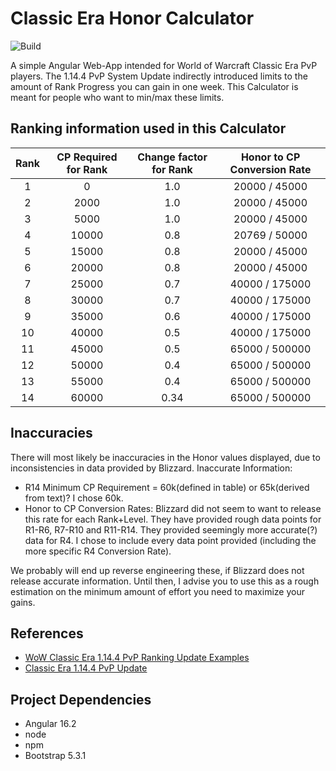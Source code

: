 # Classic Era Honor Calculator
![Build](https://github.com/soFFe/ClassicEraHonorCalculator/actions/workflows/angular-gh-pages.yml/badge.svg)

A simple Angular Web-App intended for World of Warcraft Classic Era PvP players.
The 1.14.4 PvP System Update indirectly introduced limits to the amount of Rank Progress you can gain in one week.
This Calculator is meant for people who want to min/max these limits.

## Ranking information used in this Calculator
| Rank | CP Required for Rank | Change factor for Rank | Honor to CP Conversion Rate |
|:----:|:--------------------:|:----------------------:|:---------------------------:|
| 1    | 0                    | 1.0                    | 20000 / 45000               |
| 2    | 2000                 | 1.0                    | 20000 / 45000               |
| 3    | 5000                 | 1.0                    | 20000 / 45000               |
| 4    | 10000                | 0.8                    | 20769 / 50000               |
| 5    | 15000                | 0.8                    | 20000 / 45000               |
| 6    | 20000                | 0.8                    | 20000 / 45000               |
| 7    | 25000                | 0.7                    | 40000 / 175000               |
| 8    | 30000                | 0.7                    | 40000 / 175000               |
| 9    | 35000                | 0.6                    | 40000 / 175000               |
| 10   | 40000                | 0.5                    | 40000 / 175000               |
| 11   | 45000                | 0.5                    | 65000 / 500000               |
| 12   | 50000                | 0.4                    | 65000 / 500000               |
| 13   | 55000                | 0.4                    | 65000 / 500000               |
| 14   | 60000                | 0.34                   | 65000 / 500000               |

## Inaccuracies
There will most likely be inaccuracies in the Honor values displayed, due to inconsistencies in data provided by Blizzard.
Inaccurate Information:
- R14 Minimum CP Requirement = 60k(defined in table) or 65k(derived from text)? I chose 60k.
- Honor to CP Conversion Rates: Blizzard did not seem to want to release this rate for each Rank+Level. They have provided rough data points for R1-R6, R7-R10 and R11-R14. They provided seemingly more accurate(?) data for R4. I chose to include every data point provided (including the more specific R4 Conversion Rate).

We probably will end up reverse engineering these, if Blizzard does not release accurate information.
Until then, I advise you to use this as a rough estimation on the minimum amount of effort you need to maximize your gains.

## References
- [WoW Classic Era 1.14.4 PvP Ranking Update Examples](https://eu.forums.blizzard.com/en/wow/t/wow-classic-era-1144-pvp-ranking-update-examples/463646)
- [Classic Era 1.14.4 PvP Update](https://eu.forums.blizzard.com/en/wow/t/classic-era-1144-pvp-update/457615)

## Project Dependencies
- Angular 16.2
- node
- npm
- Bootstrap 5.3.1
